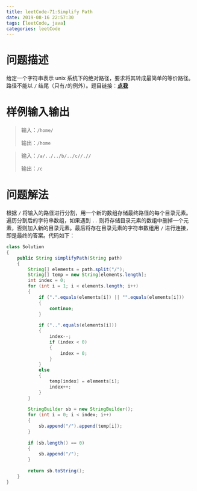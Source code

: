 ```yaml
---
title: leetCode-71:Simplify Path
date: 2019-08-16 22:57:30
tags: [leetCode, java]
categories: leetCode
---
```


# 问题描述

给定一个字符串表示 unix 系统下的绝对路径，要求将其转成最简单的等价路径。路径不能以 `/` 结尾（只有`/`的例外）。题目链接：**[点我](https://leetcode.com/problems/simplify-path/)**

<!-- more -->

# 样例输入输出

> 输入：`/home/`
>
> 输出：`/home`

> 输入：`/a/../../b/../c//.//`
>
> 输出：`/c`

# 问题解法

根据 `/` 将输入的路径进行分割，用一个新的数组存储最终路径的每个目录元素。遍历分割后的字符串数组，如果遇到 `..` 则将存储目录元素的数组中删掉一个元素，否则加入新的目录元素。最后将存在目录元素的字符串数组用 `/` 进行连接，即是最终的答案。代码如下：

```java
class Solution 
{
    public String simplifyPath(String path) 
    {
        String[] elements = path.split("/");
        String[] temp = new String[elements.length];
        int index = 0;
        for (int i = 1; i < elements.length; i++)
        {
            if (".".equals(elements[i]) || "".equals(elements[i]))
            {
                continue;
            }
            
            if ("..".equals(elements[i]))
            {
                index--;
                if (index < 0)
                {
                    index = 0;
                }
            }
            else
            {
                temp[index] = elements[i];
                index++;
            }
        }
        
        StringBuilder sb = new StringBuilder();
        for (int i = 0; i < index; i++)
        {
            sb.append("/").append(temp[i]);
        }
        
        if (sb.length() == 0)
        {
            sb.append("/");
        }
        
        return sb.toString();
    }
}
```

